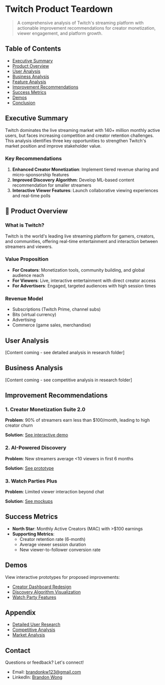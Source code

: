 # Twitch Product Teardown

> A comprehensive analysis of Twitch's streaming platform with actionable improvement recommendations for creator monetization, viewer engagement, and platform growth.

## Table of Contents
- [Executive Summary](#executive-summary)
- [Product Overview](#product-overview)
- [User Analysis](#user-analysis)
- [Business Analysis](#business-analysis)
- [Feature Analysis](#feature-analysis)
- [Improvement Recommendations](#improvement-recommendations)
- [Success Metrics](#success-metrics)
- [Demos](#demos)
- [Conclusion](#conclusion)

## Executive Summary

Twitch dominates the live streaming market with 140+ million monthly active users, but faces increasing competition and creator retention challenges. This analysis identifies three key opportunities to strengthen Twitch's market position and improve stakeholder value.

### Key Recommendations
1. **Enhanced Creator Monetization**: Implement tiered revenue sharing and micro-sponsorship features
2. **Improved Discovery Algorithm**: Develop ML-based content recommendation for smaller streamers
3. **Interactive Viewer Features**: Launch collaborative viewing experiences and real-time polls

## 📱 Product Overview

### What is Twitch?
Twitch is the world's leading live streaming platform for gamers, creators, and communities, offering real-time entertainment and interaction between streamers and viewers.

### Value Proposition
- **For Creators**: Monetization tools, community building, and global audience reach
- **For Viewers**: Live, interactive entertainment with direct creator access
- **For Advertisers**: Engaged, targeted audiences with high session times

### Revenue Model
- Subscriptions (Twitch Prime, channel subs)
- Bits (virtual currency)
- Advertising
- Commerce (game sales, merchandise)

## User Analysis

[Content coming - see detailed analysis in research folder]

## Business Analysis

[Content coming - see competitive analysis in research folder]

## Improvement Recommendations

### 1. Creator Monetization Suite 2.0
**Problem**: 90% of streamers earn less than $100/month, leading to high creator churn

**Solution**: [See interactive demo](./demos/)

### 2. AI-Powered Discovery
**Problem**: New streamers average <10 viewers in first 6 months

**Solution**: [See prototype](./demos/)

### 3. Watch Parties Plus
**Problem**: Limited viewer interaction beyond chat

**Solution**: [See mockups](./demos/)

## Success Metrics

- **North Star**: Monthly Active Creators (MAC) with >$100 earnings
- **Supporting Metrics**:
  - Creator retention rate (6-month)
  - Average viewer session duration
  - New viewer-to-follower conversion rate

## Demos

View interactive prototypes for proposed improvements:
- [Creator Dashboard Redesign](./demos/)
- [Discovery Algorithm Visualization](./demos/)
- [Watch Party Features](./demos/)

## Appendix
- [Detailed User Research](./research/user-research.md)
- [Competitive Analysis](./research/competitive-analysis.md)
- [Market Analysis](./research/market-analysis.md)

## Contact
Questions or feedback? Let's connect!
- Email: [brandonkw123\@gmail.com](mailto:brandonkw123\@gmail.com.com)
- LinkedIn: [Brandon Wong](https://www.linkedin.com/in/brandonkwong98/)
